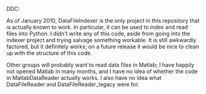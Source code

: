 DDC:

As of January 2010, DataFileIndexer is the only project in this repository that is actually known to work.  In particular, it can be used to index and read files into Python.  I didn't write any of this code, aside from going into the indexer project and trying salvage something workable.  It is still awkwardly factored, but it definitely works; on a future release it would be nice to clean up with the structure of this code.  

Other groups will probably want to read data files in Matlab; I have happily not opened Matlab in many months, and I have no idea of whether the code in MatlabDataReader actually works.  I also have no idea what DataFileReader and DataFileReader_legacy were for.